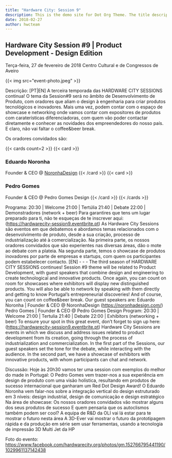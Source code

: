 ```yaml
---
title: "Hardware City: Session 9"
description: This is the demo site for Dot Org Theme. The title description and images front matter is required for meta og content.
date: 2018-02-27
author: hwcteam
---
```


## Hardware City Session #9 | Product Development - Design Edition
Terça-feira, 27 de fevereiro de 2018
Centro Cultural e de Congressos de Aveiro

{{< img src="event-photo.jpeg" >}}

Descrição: [PT|EN]
A terceira temporada das HARDWARE CITY SESSIONS continua! O tema da Session#9 será no âmbito de Desenvolvimento de Produto, com oradores que aliam o design à engenharia para criar produtos tecnológicos e inovadores.
Mais uma vez, podem contar com o espaço de showcase e networking onde vamos contar com expositores de produtos com caraterísticas diferenciadoras, com quem vão poder contactar diretamente e conhecer as novidades dos empreendedores do nosso país. E claro, não vai faltar o coffee&beer break.

Os oradores convidados são:

{{< cards count=2 >}}
{{< card >}}
### Eduardo Noronha
Founder & CEO @ [NoronhaDesign](https://noronhadesign.com/)
{{< /card >}}
{{< card >}}
### Pedro Gomes
Founder & CEO @ Pedro Gomes Design
{{< /card >}}
{{< /cards >}}

Programa:
20:30 | Welcome
21:00 | Tertúlia
21:40 | Debate
22:00 | Demonstradores (network + beer)
Para garantires que tens um lugar preparado para ti, não te esqueças de te inscrever aqui: (https://hardwarecity-session9.eventbrite.pt)
As Hardware City Sessions são eventos em que debatemos e abordamos temas relacionados com o desenvolvimento de produto, desde a sua criação, processo de industrialização até à comercialização.
Na primeira parte, os nossos oradores convidados que são experientes nas diversas áreas, dão o mote ao debate com a plateia. Na segunda parte, temos o showcase de produtos inovadores por parte de empresas e startups, com quem os participantes podem estabelecer contacto.
[EN] - - -
The third season of HARDWARE CITY SESSIONS continues! Session #9 theme will be related to Product Development, with guest speakers that combine design and engineering to create technological and innovative products.
Once again, you can count on room for showcases where exhibitors will display new distinguished products. You will also be able to network by speaking with them directly and getting to know Portugal’s entrepreneurial discoveries! And of course, you can count on coffee&beer break.
Our guest speakers are:
Eduardo Noronha | Founder & CEO @ NoronhaDesign (https://noronhadesign.com/)
Pedro Gomes | Founder & CEO @ Pedro Gomes Design
Program:
20:30 | Welcome
21:00 | Tertulia
21:40 | Debate
22:00 | Exhibitors (networking + beer)
To ensure your spot in this great event, don’t forget to sign up here: (https://hardwarecity-session9.eventbrite.pt)
Hardware City Sessions are events in which we discuss and address issues related to product development from its creation, going through the process of industrialization and commercialization.
In the first part of the Sessions, our guest speakers set the tone for the debate, while interacting with the audience. In the second part, we have a showcase of exhibitors with innovative products, with whom participants can chat and network.

Discussão: Hoje às 20h30 vamos ter uma session com exemplos do melhor do made in Portugal:
O Pedro Gomes vem trazer-nos a sua experiência em design de produto com uma visão holística, resultando em produtos de sucesso internacional que ganharam um Red Dot Design Award!
 O Eduardo Noronha vem falar-nos sobre a integração vertical do design estruturado em 3 níveis: design industrial, design de comunicação e design estratégico
Na área de showcase:
 Os nossos oradores convidados vão mostrar alguns dos seus produtos de sucesso
 E quem pensaria que os autoclismos também podem ser cool?  A equipa de R&D da OLI vai lá estar para te mostrar o futuro nesta área
 A 3D-Ever vai mostrar o futuro da prototipagem rápida e da produção em série sem usar ferramentas, usando a tecnologia de impressão 3D Multi Jet da HP

Foto do evento: https://www.facebook.com/hardwarecity.org/photos/gm.152766795441190/1029961137142438
